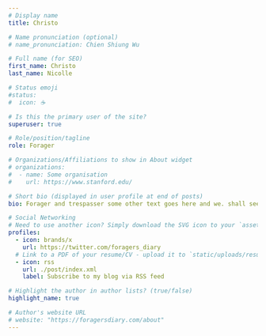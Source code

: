 ```yaml
---
# Display name
title: Christo

# Name pronunciation (optional)
# name_pronunciation: Chien Shiung Wu

# Full name (for SEO)
first_name: Christo
last_name: Nicolle

# Status emoji
#status:
#  icon: ☕️

# Is this the primary user of the site?
superuser: true

# Role/position/tagline
role: Forager

# Organizations/Affiliations to show in About widget
# organizations:
#  - name: Some organisation
#    url: https://www.stanford.edu/

# Short bio (displayed in user profile at end of posts)
bio: Forager and trespasser some other text goes here and we. shall see what this displays like on the screen. no more guiessing. almost complete.

# Social Networking
# Need to use another icon? Simply download the SVG icon to your `assets/media/icons/` folder.
profiles:
  - icon: brands/x
    url: https://twitter.com/foragers_diary
  # Link to a PDF of your resume/CV - upload it to `static/uploads/resume.pdf`s
  - icon: rss
    url: ./post/index.xml
    label: Subscribe to my blog via RSS feed

# Highlight the author in author lists? (true/false)
highlight_name: true

# Author's website URL
# website: "https://foragersdiary.com/about"
---
```


